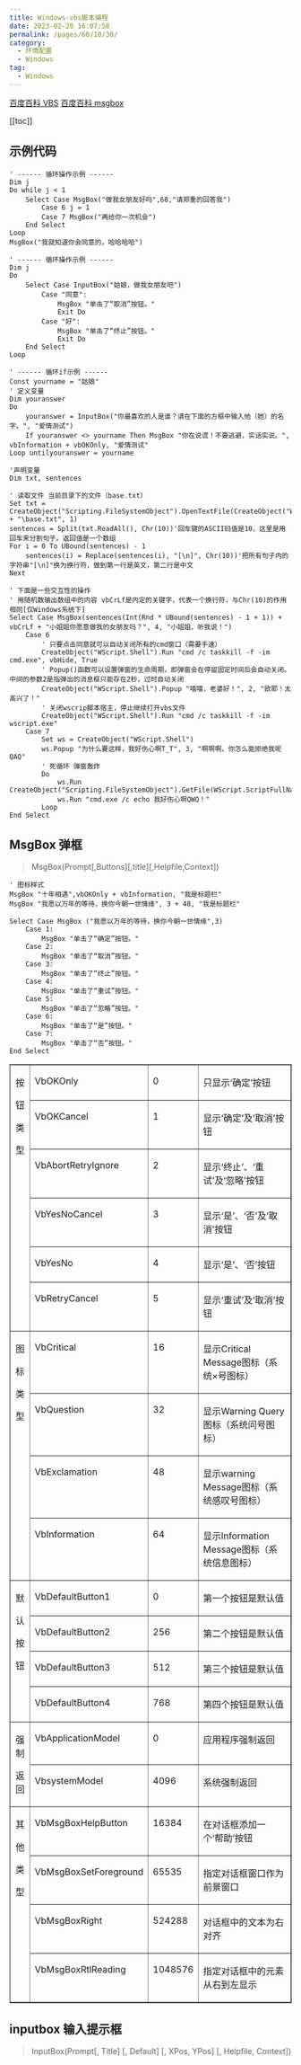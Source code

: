 ```yaml
---
title: Windows-vbs脚本编程
date: 2023-02-20 16:07:58
permalink: /pages/60/10/30/
category: 
  - 环境配置
  - Windows
tag: 
  - Windows
---
```


[百度百科 VBS](https://baike.baidu.com/item/VBS/1700748)
[百度百科 msgbox](https://baike.baidu.com/item/msgbox)

<!-- more -->

[[toc]]

## 示例代码

```
' ------ 循环操作示例 ------
Dim j
Do while j < 1
    Select Case MsgBox("做我女朋友好吗",68,"请郑重的回答我")
        Case 6 j = 1
        Case 7 MsgBox("再给你一次机会")
    End Select
Loop
MsgBox("我就知道你会同意的，哈哈哈哈")

' ------ 循环操作示例 ------
Dim j
Do
	Select Case InputBox("姑娘，做我女朋友吧")
		Case "同意":
			MsgBox "单击了“取消”按钮。"
			Exit Do
		Case "好":
			MsgBox "单击了“终止”按钮。"
			Exit Do
	End Select
Loop

' ------ 循环if示例 ------
Const yourname = "姑娘"
' 定义变量
Dim youranswer
Do
    youranswer = InputBox("你最喜欢的人是谁？请在下面的方框中输入他（她）的名字。", "爱情测试")
    If youranswer <> yourname Then MsgBox "你在说谎！不要逃避，实话实说。", vbInformation + vbOKOnly, "爱情测试"
Loop untilyouranswer = yourname
```

```text
'声明变量
Dim txt, sentences

' 读取文件 当前目录下的文件（base.txt）
Set txt = CreateObject("Scripting.FileSystemObject").OpenTextFile(CreateObject("WScript.Shell").CurrentDirectory + "\base.txt", 1)
sentences = Split(txt.ReadAll(), Chr(10))'回车键的ASCII码值是10，这里是用回车来分割句子。返回值是一个数组
For i = 0 To UBound(sentences) - 1
    sentences(i) = Replace(sentences(i), "[\n]", Chr(10))'把所有句子内的字符串"[\n]"换为换行符，做到第一行是英文，第二行是中文
Next

' 下面是一些交互性的操作
' 用随机数输出数组中的内容 vbCrLf是内定的关键字，代表一个换行符，与Chr(10)的作用相同[仅Windows系统下]
Select Case MsgBox(sentences(Int(Rnd * UBound(sentences) - 1 + 1)) + vbCrLf + "小姐姐你愿意做我的女朋友吗？", 4, "小姐姐，听我说！")
    Case 6
		' 只要点击同意就可以自动关闭所有的cmd窗口（需要手速）
		CreateObject("WScript.Shell").Run "cmd /c taskkill -f -im cmd.exe", vbHide, True
		' Popup()函数可以设置弹窗的生命周期，即弹窗会在停留固定时间后会自动关闭。中间的参数2是指弹出的消息框只能存在2秒，过时自动关闭
		CreateObject("WScript.Shell").Popup "嘻嘻，老婆好！", 2, "欧耶！太高兴了！"
		' 关闭wscrip脚本宿主，停止继续打开vbs文件
		CreateObject("WScript.Shell").Run "cmd /c taskkill -f -im wscript.exe"
    Case 7
		Set ws = CreateObject("WScript.Shell")
		ws.Popup "为什么要这样，我好伤心啊T_T", 3, "啊啊啊，你怎么能拒绝我呢QAQ"
		' 死循环 弹窗轰炸
		Do
			ws.Run CreateObject("Scripting.FileSystemObject").GetFile(WScript.ScriptFullName).Path
			ws.Run "cmd.exe /c echo 我好伤心啊QWQ！"
		Loop
End Select
```

## MsgBox 弹框

> MsgBox(Prompt[,Buttons][,title][,Helpfile,Context])

```
' 图标样式
MsgBox "十年相遇",vbOKOnly + vbInformation, "我是标题栏"
MsgBox "我愿以万年的等待，换你今朝一世情缘", 3 + 48, "我是标题栏"

Select Case MsgBox ("我愿以万年的等待，换你今朝一世情缘",3)
	Case 1:
		MsgBox "单击了“确定”按钮。"
	Case 2:
		MsgBox "单击了“取消”按钮。"
	Case 3:
		MsgBox "单击了“终止”按钮。"
	Case 4:
		MsgBox "单击了“重试”按钮。"
	Case 5:
		MsgBox "单击了“忽略”按钮。"
	Case 6:
		MsgBox "单击了“是”按钮。"
	Case 7:
		MsgBox "单击了“否”按钮。"
End Select
```

<table cellspacing="0" cellpadding="0"  border="1">
    <tr>
        <td valign="top"  rowspan="6"><p align="center">按</p><p align="center">钮</p><p align="center">类</p><p align="center">型</p></td>
        <td valign="top" ><p>VbOKOnly</p></td>
        <td valign="top" ><p>0</p></td>
        <td valign="top" ><p>只显示‘确定’按钮</p></td>
    </tr>
    <tr>
        <td valign="top" ><p>VbOKCancel</p></td>
        <td valign="top" ><p>1</p></td>
        <td valign="top" ><p>显示‘确定’及‘取消’按钮</p></td>
    </tr>
    <tr>
        <td valign="top" ><p>VbAbortRetryIgnore</p></td>
        <td valign="top" ><p>2</p></td>
        <td valign="top" ><p>显示‘终止’、‘重试’及‘忽略’按钮</p></td>
    </tr>
    <tr>
        <td valign="top" ><p>VbYesNoCancel</p></td>
        <td valign="top" ><p>3</p></td>
        <td valign="top" ><p>显示‘是’、‘否’及‘取消’按钮</p></td>
    </tr>
    <tr>
        <td valign="top" ><p>VbYesNo</p></td>
        <td valign="top" ><p>4</p></td>
        <td valign="top" ><p>显示‘是’、‘否’按钮</p></td>
    </tr>
    <tr>
        <td valign="top" ><p>VbRetryCancel</p></td>
        <td valign="top" ><p>5</p></td>
        <td valign="top" ><p>显示‘重试’及‘取消’按钮</p></td>
    </tr>
    <tr>
        <td valign="top"  rowspan="4"><p align="center">图</p><p align="center">标</p><p align="center">类</p><p align="center">型</p></td>
        <td valign="top" ><p>VbCritical</p></td>
        <td valign="top" ><p>16</p></td>
        <td valign="top" ><p>显示Critical Message图标（系统×号图标）</p></td>
    </tr>
    <tr>
        <td valign="top" ><p>VbQuestion</p></td>
        <td valign="top" ><p>32</p></td>
        <td valign="top" ><p>显示Warning Query图标（系统问号图标）</p></td>
    </tr>
    <tr>
        <td valign="top" ><p>VbExclamation</p></td>
        <td valign="top" ><p>48</p></td>
        <td valign="top" ><p>显示warning Message图标（系统感叹号图标）</p></td>
    </tr>
    <tr>
        <td valign="top" ><p>VbInformation</p></td>
        <td valign="top" ><p>64</p></td>
        <td valign="top" ><p>显示Information Message图标（系统信息图标）</p></td>
    </tr>
    <tr>
        <td valign="top"  rowspan="4"><p align="center">默</p><p align="center">认</p><p align="center">按</p><p align="center">钮</p></td>
        <td valign="top" ><p>VbDefaultButton1</p></td>
        <td valign="top" ><p>0</p></td>
        <td valign="top" ><p>第一个按钮是默认值</p></td>
    </tr>
    <tr>
        <td valign="top" ><p>VbDefaultButton2</p></td>
        <td valign="top" ><p>256</p></td>
        <td valign="top" ><p>第二个按钮是默认值</p></td>
    </tr>
    <tr>
        <td valign="top" ><p>VbDefaultButton3</p></td>
        <td valign="top" ><p>512</p></td>
        <td valign="top" ><p>第三个按钮是默认值</p></td>
    </tr>
    <tr>
        <td valign="top" ><p>VbDefaultButton4</p></td>
        <td valign="top" ><p>768</p></td>
        <td valign="top" ><p>第四个按钮是默认值</p></td>
    </tr>
    <tr>
        <td valign="top"  rowspan="2"><p align="center">强制</p><p align="center">返回</p></td>
        <td valign="top" ><p>VbApplicationModel</p></td>
        <td valign="top" ><p>0</p></td>
        <td valign="top" ><p>应用程序强制返回</p></td>
    </tr>
    <tr>
        <td valign="top" ><p>VbsystemModel</p></td>
        <td valign="top" ><p>4096</p></td>
        <td valign="top" ><p>系统强制返回</p></td>
    </tr>
    <tr>
        <td valign="top"  rowspan="4"><p align="center">其</p><p align="center">他</p><p align="center">类</p><p align="center">型</p></td>
        <td valign="top" ><p>VbMsgBoxHelpButton</p></td>
        <td valign="top" ><p>16384</p></td>
        <td valign="top" ><p>在对话框添加一个‘帮助’按钮</p></td>
    </tr>
    <tr>
        <td valign="top" ><p>VbMsgBoxSetForeground</p></td>
        <td valign="top" ><p>65535</p></td>
        <td valign="top" ><p>指定对话框窗口作为前景窗口</p></td>
    </tr>
    <tr>
        <td valign="top" ><p>VbMsgBoxRight</p></td>
        <td valign="top" ><p>524288</p></td>
        <td valign="top" ><p>对话框中的文本为右对齐</p></td>
    </tr>
    <tr>
        <td valign="top" ><p>VbMsgBoxRtlReading</p></td>
        <td valign="top" ><p>1048576</p></td>
        <td valign="top" ><p>指定对话框中的元素从右到左显示</p></td>
    </tr>
</table>

## inputbox 输入提示框

> InputBox(Prompt[, Title] [, Default] [, XPos, YPos] [, Helpfile, Context])
